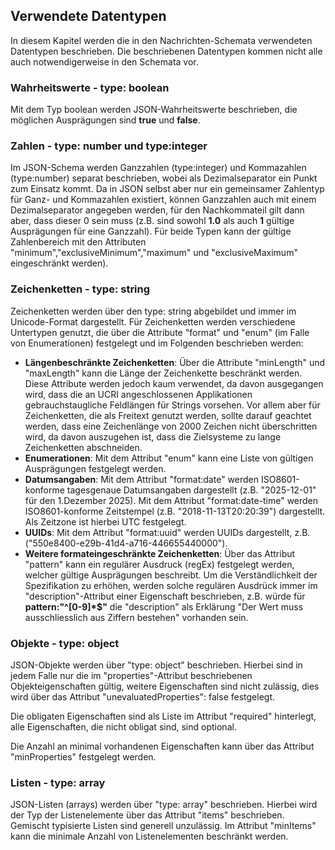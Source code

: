 ## Verwendete Datentypen
In diesem Kapitel werden die in den Nachrichten-Schemata verwendeten Datentypen beschrieben. Die beschriebenen Datentypen kommen nicht alle auch notwendigerweise in den Schemata vor.

### Wahrheitswerte - type: boolean
Mit dem Typ boolean werden JSON-Wahrheitswerte beschrieben, die möglichen Ausprägungen sind **true** und **false**.

### Zahlen - type: number und type:integer
Im JSON-Schema werden Ganzzahlen (type:integer) und Kommazahlen (type:number) separat beschrieben, wobei als Dezimalseparator ein Punkt zum Einsatz kommt.
Da in JSON selbst aber nur ein gemeinsamer Zahlentyp für Ganz- und Kommazahlen existiert, können Ganzzahlen auch mit einem Dezimalseparator angegeben werden, für den Nachkommateil gilt dann aber, dass dieser 0 sein muss (z.B. sind sowohl **1.0** als auch **1** gültige Ausprägungen für eine Ganzzahl).
Für beide Typen kann der gültige Zahlenbereich mit den Attributen "minimum","exclusiveMinimum","maximum" und "exclusiveMaximum" eingeschränkt werden).

### Zeichenketten - type: string
Zeichenketten werden über den type: string abgebildet und immer im Unicode-Format dargestellt. Für Zeichenketten werden verschiedene Untertypen genutzt, die über die Attribute "format" und "enum" (im Falle von Enumerationen) festgelegt und im Folgenden beschrieben werden:
- **Längenbeschränkte Zeichenketten**: Über die Attribute "minLength" und "maxLength" kann die Länge der Zeichenkette beschränkt werden. Diese Attribute werden jedoch kaum verwendet, da davon ausgegangen wird, dass die an UCRI angeschlossenen Applikationen gebrauchstaugliche Feldlängen für Strings vorsehen. Vor allem aber für Zeichenketten, die als Freitext genutzt werden, sollte darauf geachtet werden, dass eine Zeichenlänge von 2000 Zeichen nicht überschritten wird, da davon auszugehen ist, dass die Zielsysteme zu lange Zeichenketten abschneiden.
- **Enumerationen**: Mit dem Attribut "enum" kann eine Liste von gültigen Ausprägungen festgelegt werden.
- **Datumsangaben**: Mit dem Attribut "format:date" werden ISO8601-konforme tagesgenaue Datumsangaben dargestellt (z.B. "2025-12-01" für den 1.Dezember 2025). Mit dem Attribut "format:date-time" werden ISO8601-konforme Zeitstempel (z.B. "2018-11-13T20:20:39") dargestellt. Als Zeitzone ist hierbei UTC festgelegt.
- **UUIDs**: Mit dem Attribut "format:uuid" werden UUIDs dargestellt, z.B. ("550e8400-e29b-41d4-a716-446655440000").
- **Weitere formateingeschränkte Zeichenketten**: Über das Attribut "pattern" kann ein regulärer Ausdruck (regEx) festgelegt werden, welcher gültige Ausprägungen beschreibt. Um die Verständlichkeit der Spezifikation zu erhöhen, werden solche regulären Ausdrück immer im "description"-Attribut einer Eigenschaft beschrieben, z.B. würde für **pattern:"^[0-9]*$"** die "description" als Erklärung "Der Wert muss ausschliesslich aus Ziffern bestehen" vorhanden sein.

### Objekte - type: object
JSON-Objekte werden über "type: object" beschrieben. Hierbei sind in jedem Falle nur die im "properties"-Attribut beschriebenen Objekteigenschaften gültig, weitere Eigenschaften sind nicht zulässig, dies wird über das Attribut "unevaluatedProperties": false festgelegt.

Die obligaten Eigenschaften sind als Liste im Attribut "required" hinterlegt, alle Eigenschaften, die nicht obligat sind, sind optional.

Die Anzahl an minimal vorhandenen Eigenschaften kann über das Attribut "minProperties" festgelegt werden.
### Listen - type: array
JSON-Listen (arrays) werden über "type: array" beschrieben. Hierbei wird der Typ der Listenelemente über das Attribut "items" beschrieben. Gemischt typisierte Listen sind generell unzulässig. Im Attribut "minItems" kann die minimale Anzahl von Listenelementen beschränkt werden.